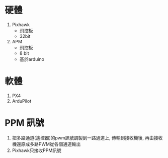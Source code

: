 # 硬體 
1. Pixhawk
	- 飛控板
	- 32bit
2. APM 
	- 飛控板
	- 8 bit
	- 基於arduino

# 軟體
1. PX4
2. ArduPilot

# PPM 訊號
1. 把多路通道(遙控器)的pwm訊號調製到一路通道上, 傳輸到接收機後, 再由接收機還原成多路PWM從各個通道輸出
2. Pixhawk只接收PPM訊號

# 